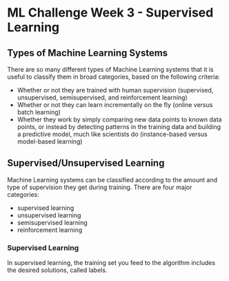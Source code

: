 # ML Challenge Week 3 - Supervised Learning

## Types of Machine Learning Systems

There are so many different types of Machine Learning systems that it is useful to classify them in broad categories, based on the following criteria:
+ Whether or not they are trained with human supervision (supervised, unsupervised, semisupervised, and reinforcement learning)
+ Whether or not they can learn incrementally on the fly (online versus batch learning)
+ Whether they work by simply comparing new data points to known data points, or instead by detecting patterns in the training data and building a predictive model, much like scientists do (instance-based versus model-based learning)

## Supervised/Unsupervised Learning

Machine Learning systems can be classified according to the amount and type of supervision they get during training. There are four major categories: 
+ supervised learning
+ unsupervised learning
+ semisupervised learning
+ reinforcement learning

### Supervised Learning

In supervised learning, the training set you feed to the algorithm includes the desired solutions, called labels.
